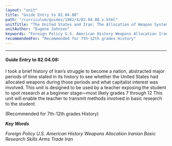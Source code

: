```yaml
---
layout: "unit"
title: "Guide Entry to 82.04.08"
path: "/curriculum/guides/1982/4/82.04.08.x.html"
unitTitle: "The United States and Iran: The Allocation of Weapon Systems as an Imperialist Tool to Protect Capitalist Interest"
unitAuthor: "Eugene Johnson"
keywords: "Foreign Policy U.S. American History Weapons Allocation Iranian Basic Research Skills Arms Trade Iran"
recommendedFor: "Recommended for 7th-12th grades History"
---
```

<body>
<hr/>
 <h4>
  Guide Entry to 82.04.08:
 </h4>
 I took a brief history of Iran’s struggle to become a nation, abstracted major periods of time stated in its history to see whether the United States had allocated weapons during those periods and what capitalist interest was involved.  This unit is designed to be used by a teacher exposing the student to spot research at a beginner stage—most likely grades 7 through 12 This unit will enable the teacher to transmit methods involved in basic research to the student.
 <p>
  (Recommended for 7th-12th grades History)
 </p>
<p>
  <b>
   <i>
    Key Words
   </i>
  </b>
  <br/>
 </p>
 <p>
  <i>
   Foreign Policy U.S. American History Weapons Allocation Iranian Basic Research Skills Arms Trade Iran
  </i>
 </p>

</body>